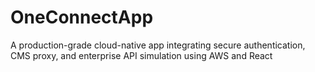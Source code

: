 # OneConnectApp
A production-grade cloud-native app integrating secure authentication, CMS proxy, and enterprise API simulation using AWS and React
